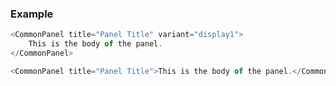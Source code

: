 ### Example

```js
<CommonPanel title="Panel Title" variant="display1">
	This is the body of the panel.
</CommonPanel>
```

```js
<CommonPanel title="Panel Title">This is the body of the panel.</CommonPanel>
```
